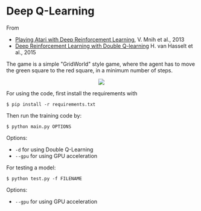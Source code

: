 # Deep Q-Learning

From 
* [Playing Atari with Deep Reinforcement Learning](https://www.cs.toronto.edu/~vmnih/docs/dqn.pdf), V. Mnih et al., 2013
* [Deep Reinforcement Learning with Double Q-learning](https://arxiv.org/pdf/1509.06461.pdf) H. van Hasselt et al., 2015

The game is a simple "GridWorld" style game, where the agent has to move the green square to the red square, 
in a minimum number of steps.

<p align="center">
  <img src="https://imgur.com/btJfkjD.gif">
</p>

For using the code, first install the requirements with 
```
$ pip install -r requirements.txt
```
Then run the training code by:
```
$ python main.py OPTIONS
```
Options: 
* `-d` for using Double Q-Learning 
* `--gpu` for using GPU acceleration

For testing a model:
```
$ python test.py -f FILENAME
```

Options:
* `--gpu` for using GPU acceleration
